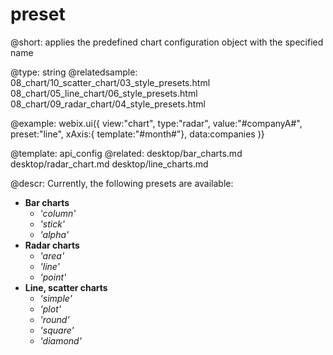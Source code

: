 preset
=============


@short: applies the predefined chart configuration object with the specified name
	

@type: string
@relatedsample:
	08_chart/10_scatter_chart/03_style_presets.html
    08_chart/05_line_chart/06_style_presets.html
    08_chart/09_radar_chart/04_style_presets.html
	
@example:
webix.ui({
	view:"chart",
	type:"radar",
    value:"#companyA#",
   	preset:"line",
    xAxis:{ template:"#month#"},
	data:companies
)}

@template:	api_config
@related:
	desktop/bar_charts.md
    desktop/radar_chart.md
    desktop/line_charts.md

@descr:
Currently, the following presets are available: 

- **Bar charts**
  - *'column'*
  - *'stick'*
  - *'alpha'*
- **Radar charts**
  - *'area'*
  - *'line'*
  - *'point'*
- **Line, scatter charts**
  - *'simple'*
  - *'plot'*
  - *'round'*
  - *'square'*
  - *'diamond'*

 


        
        
